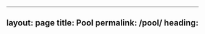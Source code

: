 
---
layout: page
title: Pool
permalink: /pool/
heading: 
---
<script type="text/javascript">
	$("#new_text").click(
		function() {
			var newText = Object.create(content.text);
			newText.define(prompt('enter your text'));
			newText.place();
		}
	);
  $("#new_ele").click(
    function() {
      var newEle = Object.create(content.ele);
      newEle.birth;
      newEle.follow();
    }
  );
</script>

<style>
.text {
	display:block;
    position: absolute;
    z-index: 2;
}
</style>

